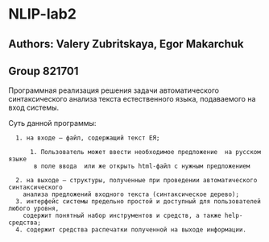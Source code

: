 # NLIP-lab2
## Authors: Valery Zubritskaya, Egor Makarchuk
## Group 821701
Программная реализация решения задачи автоматического синтаксического анализа текста естественного языка, подаваемого на вход системы.

Суть данной программы:

      1. на входе – файл, содержащий текст ЕЯ;
      
          1. Пользователь может ввести необходимое предложение  на русском языке 
           в поле ввода  или же открыть html-файл с нужным предложением
           
      2. на выходе – структуры, полученные при проведении автоматического синтаксического
        анализа предложений входного текста (синтаксическое дерево);
      3. интерфейс системы предельно простой и доступный для пользователей любого уровня, 
        содержит понятный набор инструментов и средств, а также help-средства;
      4. содержит средства распечатки полученной на выходе информации.
